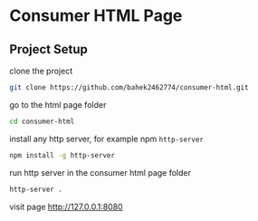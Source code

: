 # Consumer HTML Page

## Project Setup
clone the project
```sh
git clone https://github.com/bahek2462774/consumer-html.git
```
go to the html page folder
```sh
cd consumer-html
```
install any http server, for example npm  `http-server`
```sh
npm install -g http-server
```
run http server in the consumer html page folder
```sh
http-server .
```
visit page http://127.0.0.1:8080
